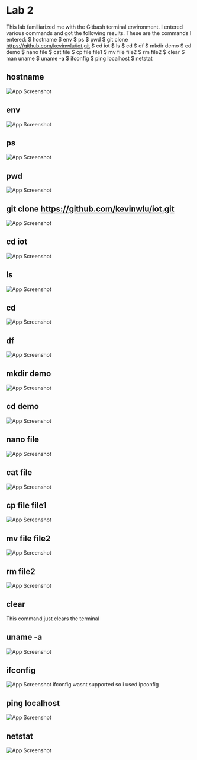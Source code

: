
# Lab 2

This lab familiarized me with the Gitbash terminal environment. I entered various commands and got the following results.
These are the commands I entered:
$ hostname
$ env
$ ps
$ pwd
$ git clone https://github.com/kevinwlu/iot.git
$ cd iot
$ ls
$ cd
$ df
$ mkdir demo
$ cd demo
$ nano file
$ cat file
$ cp file file1
$ mv file file2
$ rm file2
$ clear
$ man uname
$ uname -a
$ ifconfig
$ ping localhost
$ netstat



## hostname
![App Screenshot](https://github.com/user-attachments/assets/612fb564-ad2f-48d2-a86d-38295b05234e)
## env
![App Screenshot](https://github.com/user-attachments/assets/3a42f3f1-8e6d-4713-b3f3-fc021ad15eed)
## ps
![App Screenshot](https://github.com/user-attachments/assets/e450fa99-4570-4691-b942-10b8b8e08196)
## pwd
![App Screenshot](https://github.com/user-attachments/assets/92cc1579-13ad-484c-9802-307dce4e6ccd)
## git clone https://github.com/kevinwlu/iot.git
![App Screenshot](https://github.com/user-attachments/assets/d2e2bc95-f4f7-49a7-bee9-247ba508255b)
## cd iot
![App Screenshot](https://github.com/user-attachments/assets/30e8236f-4d81-4ee8-a01e-cda94e7db113)
## ls
![App Screenshot](https://github.com/user-attachments/assets/715e5759-e793-4cd2-961c-788473d656ff)
## cd
![App Screenshot](https://github.com/user-attachments/assets/e15501fe-bfe7-4dbc-bd68-5faa89e29e7e)
## df
![App Screenshot](https://github.com/user-attachments/assets/17c81c73-19e4-42e5-b253-c9fe151903f9)
## mkdir demo
![App Screenshot](https://github.com/user-attachments/assets/13ed9ddb-95cc-457c-a042-f384efffc272) 
## cd demo
![App Screenshot](https://github.com/user-attachments/assets/1372d986-0b2f-4326-b285-864f0614c5a7)
## nano file
![App Screenshot](https://github.com/user-attachments/assets/cc76cac8-92a3-4864-8085-532b028cd6f2)
## cat file
![App Screenshot](https://github.com/user-attachments/assets/7170108c-2e5a-4864-b44e-e8d1f0e5f061)
## cp file file1
![App Screenshot](https://github.com/user-attachments/assets/951bd7e1-29b7-4a7d-823d-6ceadd549578)
## mv file file2
![App Screenshot](https://github.com/user-attachments/assets/4c02cccb-467f-4645-86d5-2143597a4b71)
## rm file2
![App Screenshot](https://github.com/user-attachments/assets/0a7f0408-b410-44f1-9d6c-259de1193872)
## clear
This command just clears the terminal
## uname -a
![App Screenshot](https://github.com/user-attachments/assets/d2e97493-c0db-4cf8-9edc-80d00e121e98)
## ifconfig
![App Screenshot](https://github.com/user-attachments/assets/40f53d42-8ab4-45eb-b648-5a31616a1ace)
ifconfig wasnt supported so i used ipconfig
## ping localhost
![App Screenshot](https://github.com/user-attachments/assets/8e2f1b8b-ce3d-45fd-91dd-d81c152a3150)
## netstat
![App Screenshot](https://github.com/user-attachments/assets/11ec52c3-93fd-4444-b14b-dd3408e97a22)

    
